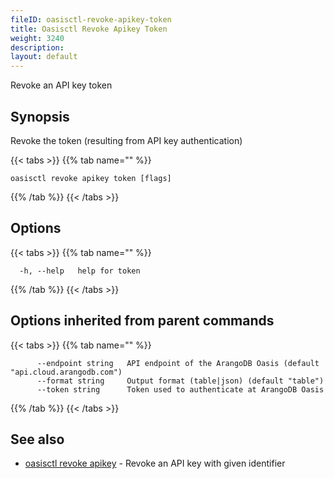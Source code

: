 ```yaml
---
fileID: oasisctl-revoke-apikey-token
title: Oasisctl Revoke Apikey Token
weight: 3240
description: 
layout: default
---
```

Revoke an API key token

## Synopsis

Revoke the token (resulting from API key authentication)

{{< tabs >}}
{{% tab name="" %}}
```
oasisctl revoke apikey token [flags]
```
{{% /tab %}}
{{< /tabs >}}

## Options

{{< tabs >}}
{{% tab name="" %}}
```
  -h, --help   help for token
```
{{% /tab %}}
{{< /tabs >}}

## Options inherited from parent commands

{{< tabs >}}
{{% tab name="" %}}
```
      --endpoint string   API endpoint of the ArangoDB Oasis (default "api.cloud.arangodb.com")
      --format string     Output format (table|json) (default "table")
      --token string      Token used to authenticate at ArangoDB Oasis
```
{{% /tab %}}
{{< /tabs >}}

## See also

* [oasisctl revoke apikey](oasisctl-revoke-apikey)	 - Revoke an API key with given identifier

